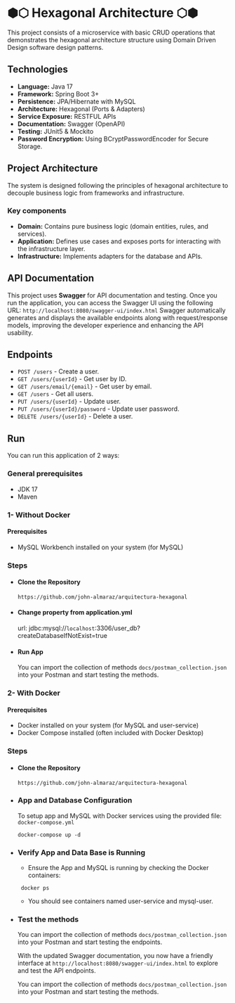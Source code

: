 # ⬢⬡ Hexagonal Architecture ⬡⬢


This project consists of a microservice with basic CRUD operations that demonstrates the hexagonal architecture structure using Domain Driven Design software design patterns.

## Technologies
* **Language:** Java 17
* **Framework:** Spring Boot 3+
* **Persistence:** JPA/Hibernate with MySQL
* **Architecture:** Hexagonal (Ports & Adapters)
* **Service Exposure:** RESTFUL APIs
* **Documentation:** Swagger (OpenAPI)
* **Testing:** JUnit5 & Mockito
* **Password Encryption:** Using BCryptPasswordEncoder for Secure Storage.


## Project Architecture
The system is designed following the principles of hexagonal architecture to decouple business logic from frameworks and infrastructure.

### Key components
+ **Domain:** Contains pure business logic (domain entities, rules, and services).
+ **Application:** Defines use cases and exposes ports for interacting with the infrastructure layer.
+ **Infrastructure:** Implements adapters for the database and APIs.

## API Documentation
This project uses **Swagger** for API documentation and testing. Once you run the application, you can access the Swagger UI using the following URL:
`http://localhost:8080/swagger-ui/index.html`
Swagger automatically generates and displays the available endpoints along with request/response models, improving the developer experience and enhancing the API usability.


## Endpoints
+ `POST /users` - Create a user.
+ `GET /users/{userId}` - Get user by ID.
+ `GET /users/email/{email}` - Get user by email.
+ `GET /users` - Get all users.
+ `PUT /users/{userId}` - Update user.
+ `PUT /users/{userId}/password` - Update user password.
+ `DELETE /users/{userId}` - Delete a user.

## Run
You can run this application of 2 ways:
### General prerequisites
+ JDK 17
+ Maven

### 1- Without Docker
#### Prerequisites
+ MySQL Workbench installed on your system (for MySQL)

### Steps
+ #### Clone the Repository
    ```
    https://github.com/john-almaraz/arquitectura-hexagonal
    ```
+ #### Change property from application.yml
  url: jdbc:mysql://`localhost`:3306/user_db?createDatabaseIfNotExist=true
+ #### Run App
  You can import the collection of methods `docs/postman_collection.json` into your Postman and start testing the methods.
  
### 2- With Docker
#### Prerequisites
+ Docker installed on your system (for MySQL and user-service)
+ Docker Compose installed (often included with Docker Desktop)

### Steps
+ #### Clone the Repository
    ```
    https://github.com/john-almaraz/arquitectura-hexagonal
    ```
+ ### App and Database Configuration
  To setup app and MySQL with Docker services using the provided file: `docker-compose.yml`
    ```
    docker-compose up -d
    ```
+ ### Verify App and Data Base is Running
    + Ensure the App and MySQL is running by checking the Docker containers:
   ```
    docker ps
   ```
    + You should see containers named user-service and mysql-user.
+ ### Test the methods 

  You can import the collection of methods `docs/postman_collection.json` into your Postman and start testing the endpoints.
  
  With the updated Swagger documentation, you now have a friendly interface at `http://localhost:8080/swagger-ui/index.html` to explore and test the API endpoints.

  You can import the collection of methods `docs/postman_collection.json` into your Postman and start testing the methods. 

